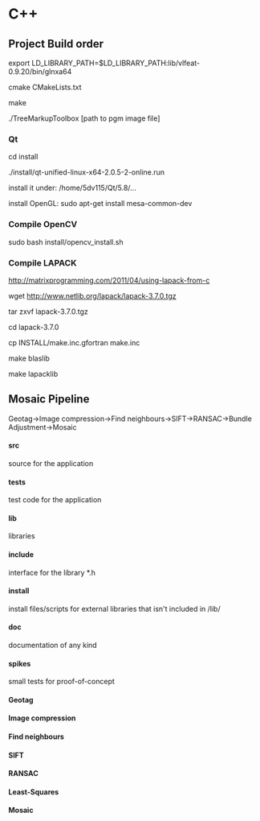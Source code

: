 # C++

## Project Build order

export LD_LIBRARY_PATH=$LD_LIBRARY_PATH:lib/vlfeat-0.9.20/bin/glnxa64

cmake CMakeLists.txt

make

./TreeMarkupToolbox [path to pgm image file]

### Qt
cd install

./install/qt-unified-linux-x64-2.0.5-2-online.run

install it under: /home/5dv115/Qt/5.8/...

install OpenGL: sudo apt-get install mesa-common-dev

### Compile OpenCV

sudo bash install/opencv_install.sh

### Compile LAPACK

http://matrixprogramming.com/2011/04/using-lapack-from-c

wget http://www.netlib.org/lapack/lapack-3.7.0.tgz

tar zxvf lapack-3.7.0.tgz

cd lapack-3.7.0

cp INSTALL/make.inc.gfortran make.inc

make blaslib

make lapacklib

## Mosaic Pipeline
Geotag->Image compression->Find neighbours->SIFT->RANSAC->Bundle Adjustment->Mosaic

#### src
source for the application

#### tests
test code for the application

#### lib
libraries

#### include 
interface for the library *.h

#### install
install files/scripts for external libraries that isn't included in /lib/

#### doc
documentation of any kind

#### spikes
small tests for proof-of-concept

#### Geotag

#### Image compression

#### Find neighbours

#### SIFT

#### RANSAC

#### Least-Squares

#### Mosaic
